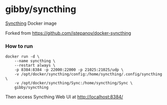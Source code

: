 gibby/syncthing
===================

[Syncthing](http://syncthing.net/) Docker image

Forked from https://github.com/istepanov/docker-syncthing

### How to run

    docker run -d \
        --name syncthing \
        --restart always \
        -p 8384:8384 -p 22000:22000 -p 21025:21025/udp \
        -v /opt/docker/syncthing/config:/home/syncthing/.config/syncthing \
        -v /opt/docker/syncthing/Sync:/home/syncthing/Sync \
        gibby/syncthing

Then access Syncthing Web UI at [http://localhost:8384/]()
